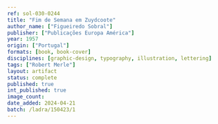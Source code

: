 ```yaml
---
ref: sol-030-0244
title: "Fim de Semana em Zuydcoote"
author_name: ["Figueiredo Sobral"]
publisher: ["Publicações Europa América"]
year: 1957
origin: ["Portugal"]
formats: [book, book-cover]
disciplines: [graphic-design, typography, illustration, lettering]
tags: ["Robert Merle"]
layout: artifact
status: complete
published: true
int_published: true
image_count:
date_added: 2024-04-21
batch: /ladra/150423/1
---
```

